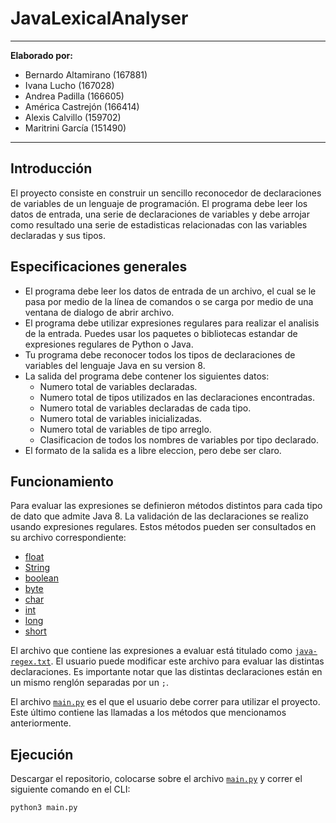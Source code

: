 # JavaLexicalAnalyser

---
**Elaborado por:**
+ Bernardo Altamirano (167881)
+ Ivana Lucho (167028)
+ Andrea Padilla (166605)
+ América Castrejón (166414)
+ Alexis Calvillo (159702)
+ Maritrini García (151490)
---

## Introducción
El proyecto consiste en construir un sencillo reconocedor de declaraciones de variables de un lenguaje de programación. El programa debe leer los datos de entrada, una serie de declaraciones de variables y debe arrojar como resultado una serie de estadisticas relacionadas con las variables declaradas y sus tipos.

## Especificaciones generales

* El programa debe leer los datos de entrada de un archivo, el cual se le pasa por medio de la línea de comandos o se carga por medio de una  ventana de dialogo de abrir archivo.
* El programa debe utilizar expresiones regulares para realizar el analisis de la entrada. Puedes usar los paquetes o bibliotecas estandar de expresiones regulares de Python o Java.
* Tu programa debe reconocer todos los tipos de declaraciones de variables del lenguaje Java en su version 8.
* La salida del programa debe contener los siguientes datos:
    * Numero total de variables declaradas.
    * Numero total de tipos utilizados en las declaraciones encontradas.
    * Numero total de variables declaradas de cada tipo.
    * Numero total de variables inicializadas.
    * Numero total de variables de tipo arreglo.
    * Clasificacion de todos los nombres de variables por tipo declarado.
* El formato de la salida es a libre eleccion, pero debe ser claro.

## Funcionamiento
Para evaluar las expresiones se definieron métodos distintos para cada tipo de dato que admite Java 8. La validación de las declaraciones se realizo usando expresiones regulares. Estos métodos pueden ser consultados en su archivo correspondiente:
* [float](https://github.com/bernyag/JavaLexicalAnalyser/blob/main/DoubleFloat.py)
* [String](https://github.com/bernyag/JavaLexicalAnalyser/blob/main/String.py)
* [boolean](https://github.com/bernyag/JavaLexicalAnalyser/blob/main/boolean.py)
* [byte](https://github.com/bernyag/JavaLexicalAnalyser/blob/main/byte.py)
* [char](https://github.com/bernyag/JavaLexicalAnalyser/blob/main/char.py)
* [int](https://github.com/bernyag/JavaLexicalAnalyser/blob/main/int.py)
* [long](https://github.com/bernyag/JavaLexicalAnalyser/blob/main/long.py)
* [short](https://github.com/bernyag/JavaLexicalAnalyser/blob/main/short.py)

El archivo que contiene las expresiones a evaluar está titulado como [`java-regex.txt`](https://github.com/bernyag/JavaLexicalAnalyser/blob/main/java-regex.txt). El usuario puede modificar este archivo para evaluar las distintas declaraciones. Es importante notar que las distintas declaraciones están en un mismo renglón separadas por un `;`.

El archivo [`main.py`](https://github.com/bernyag/JavaLexicalAnalyser/blob/main/main.py) es el que el usuario debe correr para utilizar el proyecto. Este último contiene las llamadas a los métodos que mencionamos anteriormente.

## Ejecución
Descargar el repositorio, colocarse sobre el archivo [`main.py`](https://github.com/bernyag/JavaLexicalAnalyser/blob/main/main.py) y correr el siguiente comando en el CLI:
   
   `python3 main.py`
